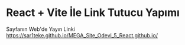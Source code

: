 # React + Vite İle Link Tutucu Yapımı

Sayfanın Web'de Yayın Linki https://sar1teke.github.io/MEGA_Site_Odevi_5_React.github.io/
